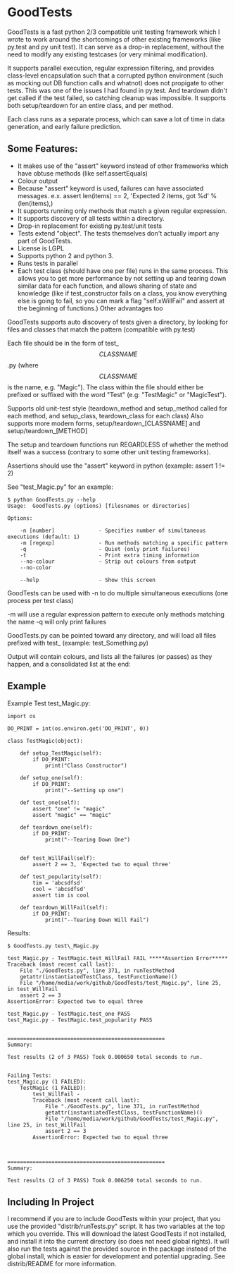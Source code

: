 
GoodTests
=========
GoodTests is a fast python 2/3 compatible unit testing framework which I wrote to work around the shortcomings of other existing frameworks (like py.test and py unit test). It can serve as a drop-in replacement, without the need to modify any existing testcases (or very minimal modification).

It supports parallel execution, regular expression filtering, and provides class-level encapsulation such that a corrupted python environment (such as mocking out DB function calls and whatnot) does not propigate to other tests. This was one of the issues I had found in py.test. And teardown didn't get called if the test failed, so catching cleanup was impossible. It supports both setup/teardown for an entire class, and per method.

Each class runs as a separate process, which can save a lot of time in data generation, and early failure prediction.

Some Features:
--------------

*  It makes use of the "assert" keyword instead of other frameworks which have obtuse methods (like self.assertEquals)
*  Colour output
*  Because "assert" keyword is used, failures can have associated messages. e.x. assert len(items) == 2, 'Expected 2 items, got %d' %(len(items),)
*  It supports running only methods that match a given regular expression.
*  It supports discovery of all tests within a directory.
*  Drop-in replacement for existing py.test/unit tests
*  Tests extend "object". The tests themselves don't actually import any part of GoodTests.
*  License is LGPL
*  Supports python 2 and python 3.
*  Runs tests in parallel
*  Each test class (should have one per file) runs in the same process. This allows you to get more performance by not setting up and tearing down similar data for each function, and allows sharing of state and knowledge (like if test\_constructor fails on a class, you know everything else is going to fail, so you can mark a flag "self.xWillFail" and assert at the beginning of functions.) Other advantages too


GoodTests supports auto discovery of tests given a directory, by looking for files and classes that match the pattern (compatible with py.test)

Each file should be in the form of test\_$$CLASSNAME$$.py (where $$CLASSNAME$$ is the name, e.g. "Magic"). The class within the file should either be prefixed or suffixed with the word "Test" (e.g: "TestMagic" or "MagicTest").

Supports old unit-test style (teardown\_method and setup\_method called for each method, and setup\_class, teardown\_class for each class) Also supports more modern forms, setup/teardown\_[CLASSNAME] and setup/teardown\_[METHOD]

The setup and teardown functions run REGARDLESS of whether the method itself was a success (contrary to some other unit testing frameworks).

Assertions should use the "assert" keyword in python (example: assert 1 != 2)

See "test\_Magic.py" for an example:

	$ python GoodTests.py --help
	Usage:  GoodTests.py (options) [filesnames or directories]

	Options:

		-n [number]              - Specifies number of simultaneous executions (default: 1)
		-m [regexp]              - Run methods matching a specific pattern
		-q                       - Quiet (only print failures)
		-t                       - Print extra timing information
		--no-colour              - Strip out colours from output
		--no-color

		--help                   - Show this screen


GoodTests can be used with -n to do multiple simultaneous executions (one process per test class)

-m will use a regular expression pattern to execute only methods matching the name -q will only print failures

GoodTests.py can be pointed toward any directory, and will load all files prefixed with test\_ (example: test\_Something.py)

Output will contain colours, and lists all the failures (or passes) as they happen, and a consolidated list at the end:


Example
-------

Example Test test\_Magic.py:

	import os

	DO_PRINT = int(os.environ.get('DO_PRINT', 0))

	class TestMagic(object):

		def setup_TestMagic(self):
			if DO_PRINT:
				print("Class Constructor")

		def setup_one(self):
			if DO_PRINT:
				print("--Setting up one")

		def test_one(self):
			assert "one" != "magic"
			assert "magic" == "magic"

		def teardown_one(self):
			if DO_PRINT:
				print("--Tearing Down One")


		def test_WillFail(self):
			assert 2 == 3, 'Expected two to equal three'

		def test_popularity(self):
			tim = 'abcsdfsd'
			cool = 'abcsdfsd'
			assert tim is cool

		def teardown_WillFail(self):
			if DO_PRINT:
				print("--Tearing Down Will Fail")


Results:

	$ GoodTests.py test\_Magic.py

	test_Magic.py - TestMagic.test_WillFail FAIL *****Assertion Error*****
	Traceback (most recent call last):
		File "./GoodTests.py", line 371, in runTestMethod
		getattr(instantiatedTestClass, testFunctionName)()
		File "/home/media/work/github/GoodTests/test_Magic.py", line 25, in test_WillFail
		assert 2 == 3
	AssertionError: Expected two to equal three

	test_Magic.py - TestMagic.test_one PASS
	test_Magic.py - TestMagic.test_popularity PASS


	==================================================
	Summary:

	Test results (2 of 3 PASS) Took 0.000650 total seconds to run.


	Failing Tests:
	test_Magic.py (1 FAILED):
		TestMagic (1 FAILED):
			test_WillFail -
			Traceback (most recent call last):
				File "./GoodTests.py", line 371, in runTestMethod
				getattr(instantiatedTestClass, testFunctionName)()
				File "/home/media/work/github/GoodTests/test_Magic.py", line 25, in test_WillFail
				assert 2 == 3
			AssertionError: Expected two to equal three



	==================================================
	Summary:

	Test results (2 of 3 PASS) Took 0.006250 total seconds to run.


Including In Project
--------------------

I recommend if you are to include GoodTests within your project, that you use the provided "distrib/runTests.py" script. It has two variables at the top which you override. This will download the latest GoodTests if not installed, and install it into the current directory (so does not need global rights). It will also run the tests against the provided source in the package instead of the global install, which is easier for development and potential upgrading. See distrib/README for more information.
